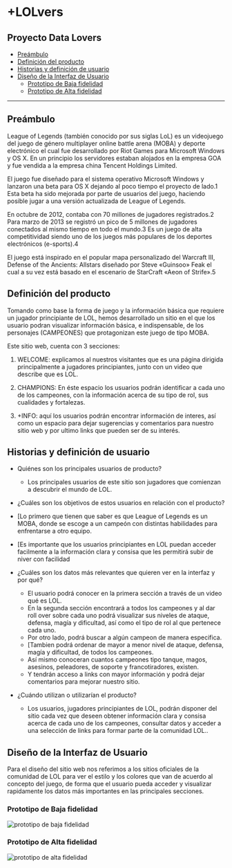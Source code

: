 # +LOLvers

## Proyecto Data Lovers

- [Preámbulo](#preámbulo)
- [Definición del producto](#)
- [Historias  y definición de usuario](#)
- [Diseño de la Interfaz de Usuario](#)
  - [Prototipo de Baja fidelidad](#)
  - [Prototipo de Alta fidelidad](#)

---

## Preámbulo

League of Legends (también conocido por sus siglas LoL) es un videojuego del juego de género multiplayer online battle arena (MOBA) y deporte electrónico el cual fue desarrollado por Riot Games para Microsoft Windows y OS X. En un principio los servidores estaban alojados en la empresa GOA y fue vendida a la empresa china Tencent Holdings Limited.

El juego fue diseñado para el sistema operativo Microsoft Windows y lanzaron una beta para OS X dejando al poco tiempo el proyecto de lado.1​ Esta beta ha sido mejorada por parte de usuarios del juego, haciendo posible jugar a una versión actualizada de League of Legends.

En octubre de 2012, contaba con 70 millones de jugadores registrados.2​ Para marzo de 2013 se registró un pico de 5 millones de jugadores conectados al mismo tiempo en todo el mundo.3​ Es un juego de alta competitividad siendo uno de los juegos más populares de los deportes electrónicos (e-sports).4​

El juego está inspirado en el popular mapa personalizado del Warcraft III, Defense of the Ancients: Allstars diseñado por Steve «Guinsoo» Feak el cual a su vez está basado en el escenario de StarCraft «Aeon of Strife».5​

## Definición del producto

Tomando como base la forma de juego y la información básica que requiere un jugador principiante de LOL, hemos desarrollado un sitio en el que los usuario podran visualizar información básica, e indispensable, de los personajes (CAMPEONES) que protagonizan este juego de tipo MOBA.

Este sitio web, cuenta con 3 secciones:

1. WELCOME: explicamos al nuestros visitantes que es una página dirigida principalmente a jugadores principiantes, junto con un video que describe que es LOL.

2. CHAMPIONS: En éste espacio los usuarios podrán identificar a cada uno de los campeones, con la información acerca de su tipo de rol, sus cualidades y fortalezas.

3. +INFO: aquí los usuarios podrán encontrar información de interes, así como un espacio para dejar sugerencias y comentarios para nuestro sitio web y por ultimo links que pueden ser de su interés.

## Historias  y definición de usuario

- Quiénes son los principales usuarios de producto?
  - Los principales usuarios de este sitio son jugadores que comienzan a descubrir el mundo de LOL.


- ¿Cuáles son los objetivos de estos usuarios en relación con el producto?
 - [Lo primero que tienen que saber es que League of Legends es un MOBA, donde se escoge a un campeón con distintas habilidades para enfrentarse a otro equipo.
 - [Es importante que los usuarios principiantes en LOL puedan acceder facilmente a la información clara y consisa que les permitirá subir de niver con facilidad


- ¿Cuáles son los datos más relevantes que quieren ver en la interfaz y por qué?
  - El usuario podrá conocer en la primera sección a través de un video qué es LOL.
  - En la segunda sección encontrará a todos los campeones y al dar roll over sobre cada uno podrá visualizar sus niveles de ataque, defensa, magía y dificultad, así como el tipo de rol al que pertenece cada uno.
  - Por otro lado, podrá buscar a algún campeon de manera especifica.
  - [Tambien podrá ordenar de mayor a menor nivel de ataque, defensa, magía y dificultad, de todos los campeones.
  - Así mismo conoceran cuantos campeones tipo tanque, magos, asesinos, peleadores, de soporte y francotiradores, existen.
  - Y tendrán acceso a links con mayor información y podrá dejar comentarios para mejorar nuestro sitio.

- ¿Cuándo utilizan o utilizarían el producto?
  - Los usuarios, jugadores principiantes de LOL, podrán disponer del sitio cada vez que deseen obtener información clara y consisa acerca de cada uno de los campeones, consultar datos y acceder a una selección de links para formar parte de la comunidad LOL..

## Diseño de la Interfaz de Usuario
Para el diseño del sitio web nos referimos a los sitios oficiales de la comunidad de LOL para ver el estilo y los colores que van de acuerdo al concepto del juego, de forma que el usuario pueda acceder y visualizar rapidamente los datos más importantes en las principales secciones.

### Prototipo de Baja fidelidad
![prototipo de baja fidelidad](https://i.postimg.cc/gkF6SZ8K/Whats-App-Image-2019-03-03-at-17-00-36.jpg)

### Prototipo de Alta fidelidad
![prototipo de alta fidelidad](https://i.postimg.cc/t4qZDXpy/INICIOdatalovers.png)
